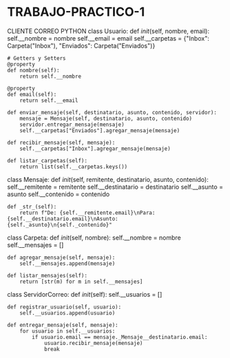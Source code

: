 # TRABAJO-PRACTICO-1
CLIENTE CORREO PYTHON
class Usuario:
    def _init_(self, nombre, email):
        self.__nombre = nombre
        self.__email = email
        self.__carpetas = {"Inbox": Carpeta("Inbox"), "Enviados": Carpeta("Enviados")}
    
    # Getters y Setters
    @property
    def nombre(self):
        return self.__nombre

    @property
    def email(self):
        return self.__email
    
    def enviar_mensaje(self, destinatario, asunto, contenido, servidor):
        mensaje = Mensaje(self, destinatario, asunto, contenido)
        servidor.entregar_mensaje(mensaje)
        self.__carpetas["Enviados"].agregar_mensaje(mensaje)

    def recibir_mensaje(self, mensaje):
        self.__carpetas["Inbox"].agregar_mensaje(mensaje)

    def listar_carpetas(self):
        return list(self.__carpetas.keys())


class Mensaje:
    def _init_(self, remitente, destinatario, asunto, contenido):
        self.__remitente = remitente
        self.__destinatario = destinatario
        self.__asunto = asunto
        self.__contenido = contenido
    
    def _str_(self):
        return f"De: {self.__remitente.email}\nPara: {self.__destinatario.email}\nAsunto: {self._asunto}\n{self._contenido}"


class Carpeta:
    def _init_(self, nombre):
        self.__nombre = nombre
        self.__mensajes = []
    
    def agregar_mensaje(self, mensaje):
        self.__mensajes.append(mensaje)
    
    def listar_mensajes(self):
        return [str(m) for m in self.__mensajes]


class ServidorCorreo:
    def _init_(self):
        self.__usuarios = []
    
    def registrar_usuario(self, usuario):
        self.__usuarios.append(usuario)
    
    def entregar_mensaje(self, mensaje):
        for usuario in self.__usuarios:
            if usuario.email == mensaje._Mensaje__destinatario.email:
                usuario.recibir_mensaje(mensaje)
                break
